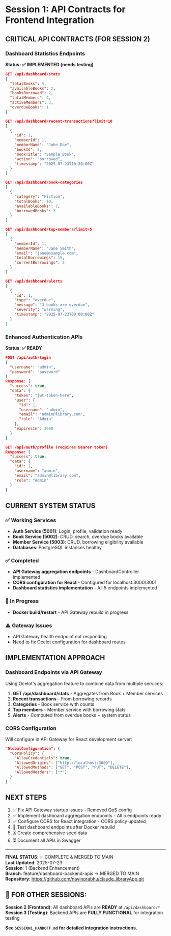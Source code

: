 # Session 1: API Contracts for Frontend Integration

## CRITICAL API CONTRACTS (FOR SESSION 2)

### Dashboard Statistics Endpoints
**Status: ✅ IMPLEMENTED (needs testing)**

```json
GET /api/dashboard/stats
{
  "totalBooks": 5,
  "availableBooks": 2, 
  "booksBorrowed": 2,
  "totalMembers": 4,
  "activeMembers": 3,
  "overdueBooks": 1
}

GET /api/dashboard/recent-transactions?limit=10
[
  {
    "id": 1,
    "memberId": 1,
    "memberName": "John Doe",
    "bookId": 3,
    "bookTitle": "Sample Book",
    "action": "borrowed",
    "timestamp": "2025-07-23T10:30:00Z"
  }
]

GET /api/dashboard/book-categories
[
  {
    "category": "Fiction",
    "totalBooks": 10,
    "availableBooks": 7,
    "borrowedBooks": 3
  }
]

GET /api/dashboard/top-members?limit=5
[
  {
    "memberId": 1,
    "memberName": "Jane Smith", 
    "email": "jane@example.com",
    "totalBorrowings": 15,
    "currentBorrowings": 2
  }
]

GET /api/dashboard/alerts
[
  {
    "id": 1,
    "type": "overdue",
    "message": "3 books are overdue",
    "severity": "warning",
    "timestamp": "2025-07-23T09:00:00Z"
  }
]
```

### Enhanced Authentication APIs
**Status: ✅ READY**

```json
POST /api/auth/login
{
  "username": "admin",
  "password": "password"
}
Response: {
  "success": true,
  "data": {
    "token": "jwt-token-here",
    "user": {
      "id": 1,
      "username": "admin",
      "email": "admin@library.com",
      "role": "Admin"
    },
    "expiresIn": 3600
  }
}

GET /api/auth/profile (requires Bearer token)
Response: {
  "success": true,
  "data": {
    "id": 1,
    "username": "admin",
    "email": "admin@library.com", 
    "role": "Admin"
  }
}
```

## CURRENT SYSTEM STATUS

### ✅ Working Services
- **Auth Service (5001)**: Login, profile, validation ready
- **Book Service (5002)**: CRUD, search, overdue books available  
- **Member Service (5003)**: CRUD, borrowing eligibility available
- **Databases**: PostgreSQL instances healthy

### ✅ Completed
- **API Gateway aggregation endpoints** - DashboardController implemented
- **CORS configuration for React** - Configured for localhost:3000/3001
- **Dashboard statistics implementation** - All 5 endpoints implemented

### 🔄 In Progress  
- **Docker build/restart** - API Gateway rebuild in progress

### ⚠️ Gateway Issues
- API Gateway health endpoint not responding
- Need to fix Ocelot configuration for dashboard routes

## IMPLEMENTATION APPROACH

### Dashboard Endpoints via API Gateway
Using Ocelot's aggregation feature to combine data from multiple services:

1. **GET /api/dashboard/stats** - Aggregates from Book + Member services
2. **Recent transactions** - From borrowing records  
3. **Categories** - Book service with counts
4. **Top members** - Member service with borrowing stats
5. **Alerts** - Computed from overdue books + system status

### CORS Configuration
Will configure in API Gateway for React development server:
```json
"GlobalConfiguration": {
  "CorsPolicy": {
    "AllowCredentials": true,
    "AllowedOrigins": ["http://localhost:3000"],
    "AllowedMethods": ["GET", "POST", "PUT", "DELETE"],
    "AllowedHeaders": ["*"]
  }
}
```

## NEXT STEPS

1. ✅ Fix API Gateway startup issues - Removed QoS config
2. ✅ Implement dashboard aggregation endpoints - All 5 endpoints ready
3. ✅ Configure CORS for React integration - CORS policy updated
4. 🔄 Test dashboard endpoints after Docker rebuild
5. ⏳ Create comprehensive seed data
6. ⏳ Document all APIs in Swagger

---
**FINAL STATUS**: ✅ COMPLETE & MERGED TO MAIN  
**Last Updated**: 2025-07-23  
**Session**: 1 (Backend Enhancement)  
**Branch**: feature/dashboard-backend-apis → MERGED TO MAIN  
**Repository**: https://github.com/navinprabhu/claude_libraryApp.git

## 🚀 FOR OTHER SESSIONS:

**Session 2 (Frontend)**: All dashboard APIs are **READY** at `/api/dashboard/*`  
**Session 3 (Testing)**: Backend APIs are **FULLY FUNCTIONAL** for integration testing

**See `SESSION1_HANDOFF.md` for detailed integration instructions.**
